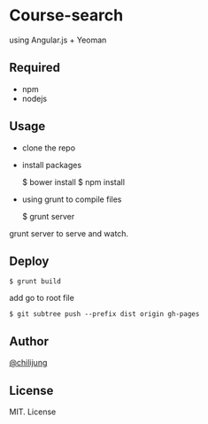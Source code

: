 # Course-search

using Angular.js + Yeoman

## Required

- npm 
- nodejs

## Usage 

- clone the repo 

- install packages

    $ bower install
    $ npm install

- using grunt to compile files

    $ grunt server 

grunt server to serve and watch. 

## Deploy

    $ grunt build

add go to root file

    $ git subtree push --prefix dist origin gh-pages


## Author

[@chilijung](http://www.github.com/chilijung)

## License

MIT. License
